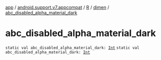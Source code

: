 [app](../../../index.md) / [android.support.v7.appcompat](../../index.md) / [R](../index.md) / [dimen](index.md) / [abc_disabled_alpha_material_dark](.)

# abc_disabled_alpha_material_dark

`static val abc_disabled_alpha_material_dark: `[`Int`](https://kotlinlang.org/api/latest/jvm/stdlib/kotlin/-int/index.html)
`static val abc_disabled_alpha_material_dark: `[`Int`](https://kotlinlang.org/api/latest/jvm/stdlib/kotlin/-int/index.html)